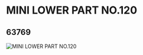 # MINI LOWER PART NO.120
## 63769
![MINI LOWER PART NO.120](https://lc-www-live-s.legocdn.com/media/bricks/5/2/4530125.jpg)